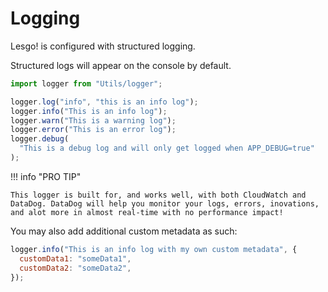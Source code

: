 # Logging

Lesgo! is configured with structured logging.

Structured logs will appear on the console by default.

```js
import logger from "Utils/logger";

logger.log("info", "this is an info log");
logger.info("This is an info log");
logger.warn("This is a warning log");
logger.error("This is an error log");
logger.debug(
  "This is a debug log and will only get logged when APP_DEBUG=true"
);
```

!!! info "PRO TIP"

    This logger is built for, and works well, with both CloudWatch and DataDog. DataDog will help you monitor your logs, errors, inovations, and alot more in almost real-time with no performance impact!

You may also add additional custom metadata as such:

```js
logger.info("This is an info log with my own custom metadata", {
  customData1: "someData1",
  customData2: "someData2",
});
```
